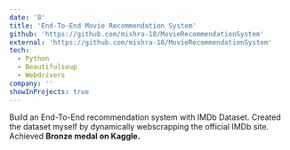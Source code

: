 ```yaml
---
date: '8'
title: 'End-To-End Movie Recommendation System'
github: 'https://github.com/mishra-18/MovieRecommendationSystem'
external: 'https://github.com/mishra-18/MovieRecommendationSystem'
tech:
  - Python
  - Beautifulsoup
  - Webdrivers
company: ''
showInProjects: true
---
```


Build an End-To-End recommendation system with IMDb Dataset. Created the dataset myself by dynamically webscrapping the official IMDb site. Achieved <b>Bronze medal on Kaggle.</b>
